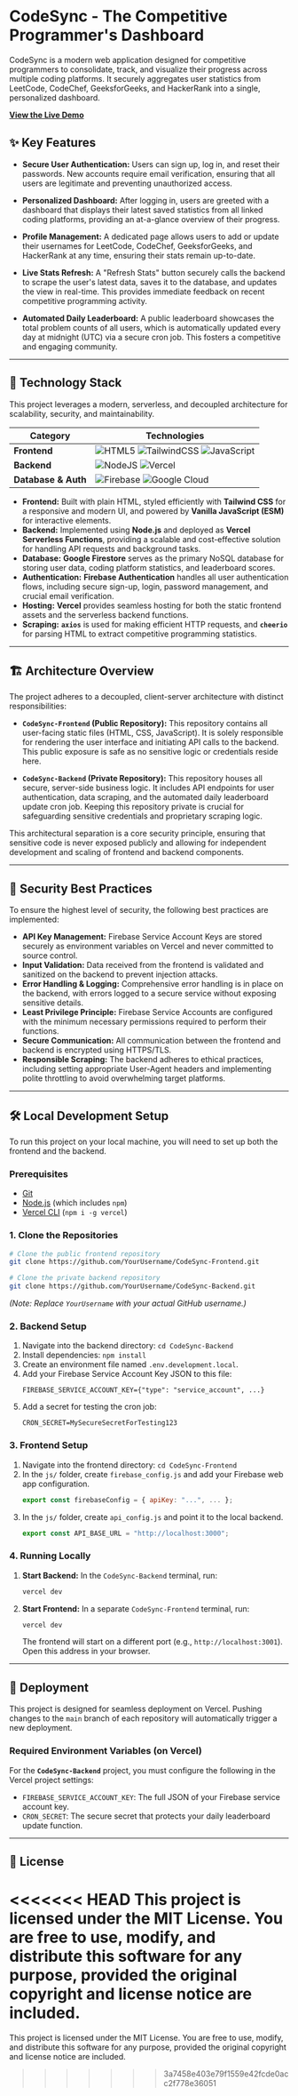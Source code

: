 # CodeSync - The Competitive Programmer's Dashboard

CodeSync is a modern web application designed for competitive programmers to consolidate, track, and visualize their progress across multiple coding platforms. It securely aggregates user statistics from LeetCode, CodeChef, GeeksforGeeks, and HackerRank into a single, personalized dashboard.


**[View the Live Demo](https://codesync-praveen.vercel.app/)** 

## ✨ Key Features

*   **Secure User Authentication:** Users can sign up, log in, and reset their passwords. New accounts require email verification, ensuring that all users are legitimate and preventing unauthorized access.

*   **Personalized Dashboard:** After logging in, users are greeted with a dashboard that displays their latest saved statistics from all linked coding platforms, providing an at-a-glance overview of their progress.

*   **Profile Management:** A dedicated page allows users to add or update their usernames for LeetCode, CodeChef, GeeksforGeeks, and HackerRank at any time, ensuring their stats remain up-to-date.

*   **Live Stats Refresh:** A "Refresh Stats" button securely calls the backend to scrape the user's latest data, saves it to the database, and updates the view in real-time. This provides immediate feedback on recent competitive programming activity.

*   **Automated Daily Leaderboard:** A public leaderboard showcases the total problem counts of all users, which is automatically updated every day at midnight (UTC) via a secure cron job. This fosters a competitive and engaging community.

---

## 🚀 Technology Stack

This project leverages a modern, serverless, and decoupled architecture for scalability, security, and maintainability.

| Category      | Technologies                                                                                                                                                                                             |
|---------------|----------------------------------------------------------------------------------------------------------------------------------------------------------------------------------------------------------|
| **Frontend**  | ![HTML5](https://img.shields.io/badge/html5-%23E34F26.svg?style=for-the-badge&logo=html5&logoColor=white) ![TailwindCSS](https://img.shields.io/badge/tailwindcss-%2338B2AC.svg?style=for-the-badge&logo=tailwind-css&logoColor=white) ![JavaScript](https://img.shields.io/badge/javascript-%23323330.svg?style=for-the-badge&logo=javascript&logoColor=%23F7DF1E) |
| **Backend**   | ![NodeJS](https://img.shields.io/badge/node.js-6DA55F?style=for-the-badge&logo=node.js&logoColor=white) ![Vercel](https://img.shields.io/badge/Vercel-000000?style=for-the-badge&logo=vercel&logoColor=white) |
| **Database & Auth** | ![Firebase](https://img.shields.io/badge/firebase-%23039BE5.svg?style=for-the-badge&logo=firebase) ![Google Cloud](https://img.shields.io/badge/Google%20Cloud-%234285F4.svg?style=for-the-badge&logo=google-cloud&logoColor=white) |

*   **Frontend:** Built with plain HTML, styled efficiently with **Tailwind CSS** for a responsive and modern UI, and powered by **Vanilla JavaScript (ESM)** for interactive elements.
*   **Backend:** Implemented using **Node.js** and deployed as **Vercel Serverless Functions**, providing a scalable and cost-effective solution for handling API requests and background tasks.
*   **Database:** **Google Firestore** serves as the primary NoSQL database for storing user data, coding platform statistics, and leaderboard scores.
*   **Authentication:** **Firebase Authentication** handles all user authentication flows, including secure sign-up, login, password management, and crucial email verification.
*   **Hosting:** **Vercel** provides seamless hosting for both the static frontend assets and the serverless backend functions.
*   **Scraping:** **`axios`** is used for making efficient HTTP requests, and **`cheerio`** for parsing HTML to extract competitive programming statistics.

---

## 🏗️ Architecture Overview

The project adheres to a decoupled, client-server architecture with distinct responsibilities:

*   **`CodeSync-Frontend` (Public Repository):** This repository contains all user-facing static files (HTML, CSS, JavaScript). It is solely responsible for rendering the user interface and initiating API calls to the backend. This public exposure is safe as no sensitive logic or credentials reside here.

*   **`CodeSync-Backend` (Private Repository):** This repository houses all secure, server-side business logic. It includes API endpoints for user authentication, data scraping, and the automated daily leaderboard update cron job. Keeping this repository private is crucial for safeguarding sensitive credentials and proprietary scraping logic.

This architectural separation is a core security principle, ensuring that sensitive code is never exposed publicly and allowing for independent development and scaling of frontend and backend components.

---

## 🔐 Security Best Practices

To ensure the highest level of security, the following best practices are implemented:

*   **API Key Management:** Firebase Service Account Keys are stored securely as environment variables on Vercel and never committed to source control.
*   **Input Validation:** Data received from the frontend is validated and sanitized on the backend to prevent injection attacks.
*   **Error Handling & Logging:** Comprehensive error handling is in place on the backend, with errors logged to a secure service without exposing sensitive details.
*   **Least Privilege Principle:** Firebase Service Accounts are configured with the minimum necessary permissions required to perform their functions.
*   **Secure Communication:** All communication between the frontend and backend is encrypted using HTTPS/TLS.
*   **Responsible Scraping:** The backend adheres to ethical practices, including setting appropriate User-Agent headers and implementing polite throttling to avoid overwhelming target platforms.

---

## 🛠️ Local Development Setup

To run this project on your local machine, you will need to set up both the frontend and the backend.

### Prerequisites
*   [Git](https://git-scm.com/)
*   [Node.js](https://nodejs.org/) (which includes `npm`)
*   [Vercel CLI](https://vercel.com/docs/cli) (`npm i -g vercel`)

### 1. Clone the Repositories
```bash
# Clone the public frontend repository
git clone https://github.com/YourUsername/CodeSync-Frontend.git

# Clone the private backend repository
git clone https://github.com/YourUsername/CodeSync-Backend.git
```
*(Note: Replace `YourUsername` with your actual GitHub username.)*

### 2. Backend Setup
1.  Navigate into the backend directory: `cd CodeSync-Backend`
2.  Install dependencies: `npm install`
3.  Create an environment file named `.env.development.local`.
4.  Add your Firebase Service Account Key JSON to this file:
    ```
    FIREBASE_SERVICE_ACCOUNT_KEY={"type": "service_account", ...}
    ```
5.  Add a secret for testing the cron job:
    ```
    CRON_SECRET=MySecureSecretForTesting123
    ```

### 3. Frontend Setup
1.  Navigate into the frontend directory: `cd CodeSync-Frontend`
2.  In the `js/` folder, create `firebase_config.js` and add your Firebase web app configuration.
    ```javascript
    export const firebaseConfig = { apiKey: "...", ... };
    ```
3.  In the `js/` folder, create `api_config.js` and point it to the local backend.
    ```javascript
    export const API_BASE_URL = "http://localhost:3000";
    ```

### 4. Running Locally
1.  **Start Backend:** In the `CodeSync-Backend` terminal, run:
    ```bash
    vercel dev
    ```
2.  **Start Frontend:** In a separate `CodeSync-Frontend` terminal, run:
    ```bash
    vercel dev
    ```
    The frontend will start on a different port (e.g., `http://localhost:3001`). Open this address in your browser.

---

## 🚀 Deployment
This project is designed for seamless deployment on Vercel. Pushing changes to the `main` branch of each repository will automatically trigger a new deployment.

### Required Environment Variables (on Vercel)
For the **`CodeSync-Backend`** project, you must configure the following in the Vercel project settings:
*   `FIREBASE_SERVICE_ACCOUNT_KEY`: The full JSON of your Firebase service account key.
*   `CRON_SECRET`: The secure secret that protects your daily leaderboard update function.

---

## 📄 License
<<<<<<< HEAD
This project is licensed under the MIT License. You are free to use, modify, and distribute this software for any purpose, provided the original copyright and license notice are included.
=======
This project is licensed under the MIT License. You are free to use, modify, and distribute this software for any purpose, provided the original copyright and license notice are included.
>>>>>>> 3a7458e403e79f1559e42fcde0acc2f778e36051
